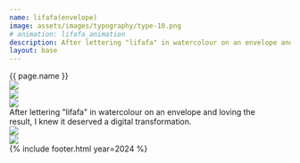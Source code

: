 ```yaml
---
name: lifafa(envelope)
image: assets/images/typography/type-10.png
# animation: lifafa_animation
description: After lettering "lifafa" in watercolour on an envelope and loving the result, I knew it deserved a digital transformation. 
layout: base 
---
```

<div class="lg:text-[96px] md:text-[96px] text-[50px] flex justify-center items-center min-h-[145px] italic">
    {{ page.name }}
</div>
<div class="w-full h-fit lg:px-20 px-5 font-[Instrument_Serif] text-white mb-20">
    <div class="w-full h-full flex justify-center items-center">
        <div class="relative xl:w-[1060px] md:w-[600px] w-[450px] xl:h-[900px] md:h-[600px] h-[400px]">
            <div class="absolute xl:w-[780px] md:w-[500px] w-[330px] -rotate-15 max-w-full xl:-left-[50px] md:-left-[50px] -left-[20px]">
                <div class="relative ">
                    <img src="{{site.baseurl}}assets/images/typography/lifafa-no-background.png">
                </div>
            </div>
            <div class="absolute xl:w-[780px] md:w-[500px] w-[330px] rotate-29 xl:right-0 md:-right-[30px] right-[20px] xl:top-[50px] md:top-[40px] top-[20px]">
                <div class="relative max-w-full">
                    <img src="{{site.baseurl}}assets/images/typography/lifafa-no-background.png">
                </div>
            </div>
            <div class="absolute xl:w-[270px] md:w-[170px] w-[100px] xl:bottom-[70px] bottom-[70px] xl:right-[470px] md:right-[280px] right-[240px] drop-shadow-2xl -rotate-18 lifafa-card">
                <div class="relative">
                    <img src="{{site.baseurl}}assets/images/typography/lifafa-no-background.png">
                </div>
            </div>
        </div>
    </div>
</div>
<div class="text-[36px] h-[200px] bg-[#475E3D] flex justify-center items-center leading-10 text-center">
   After lettering "lifafa" in watercolour on an envelope and loving the<br> result, I knew it deserved a digital transformation. 
</div>
<div class="grid grid-cols-2 md:grid-rows-1 grid-rows-2 gap-5 lg:mx-20 mx-5">
    <div class="md:col-span-1 col-span-2 rounded-3xl bg-[#600000] overflow-hidden relative">
        <img src="{{site.baseurl}}assets/images/typography/type_lifafa-04.png">
    </div>
    <div class="md:col-span-1 col-span-2 rounded-3xl bg-[#600000] overflow-hidden relative">
        <img src="{{site.baseurl}}assets/images/typography/type_lifafa-05.png">
    </div>
</div>
{% include footer.html year=2024 %}